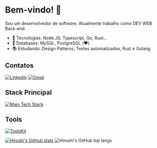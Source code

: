# Bem-vindo! 👋

Sou um desenvolvedor de software. Atualmente trabalho como DEV WEB Back-end.

- :green_heart: Técnologias: Node.JS, Typescript, Go, Rust...
- :green_book: Databases: MySQL, PostgreSQL (❤️)
- :books: Estudando: Design Patterns, Testes automatizados, Rust e Golang

## Contatos
[![Linkedin](https://skillicons.dev/icons?i=linkedin)](https://www.linkedin.com/in/guilherme-cabral-130689254/)
[![Gmail](https://skillicons.dev/icons?i=gmail)](mailto:guilhermecabral1204@gmail.com)

## Stack Principal
[![Main Tech Stack](https://skillicons.dev/icons?i=ts,nextjs,nodejs,bun)](https://skillicons.dev)

## Tools
[![ToolsKit](https://skillicons.dev/icons?i=vscode,git,github,docker)](https://skillicons.dev)

[![Hiroshi's GitHub stats](https://github-readme-stats-sooty-xi-86.vercel.app/api?username=hiroshimorowaka&hide=contribs,stars&theme=dracula&show_icons=true&include_all_commits=true)](https://github.com/hiroshimorowaka/)
![Hiroshi's GitHub top langs](https://github-readme-stats-sooty-xi-86.vercel.app/api/top-langs/?username=hiroshimorowaka&layout=compact&langs_count=8&theme=onedark&hide=css)

